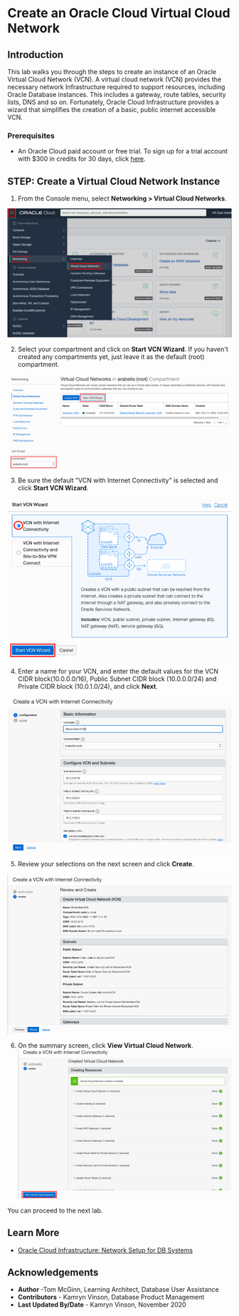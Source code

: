 # Create an Oracle Cloud Virtual Cloud Network
## Introduction

This lab walks you through the steps to create an instance of an Oracle Virtual Cloud Network (VCN). A virtual cloud network (VCN) provides the necessary network Infrastructure required to support resources, including Oracle Database instances. This includes a gateway, route tables, security lists, DNS and so on. Fortunately, Oracle Cloud Infrastructure provides a wizard that simplifies the creation of a basic, public internet accessible VCN.

### Prerequisites

* An Oracle Cloud paid account or free trial. To sign up for a trial account with $300 in credits for 30 days, click [here](http://oracle.com/cloud/free).

## **STEP**: Create a Virtual Cloud Network Instance

1. From the Console menu, select **Networking > Virtual Cloud Networks**.

  ![](images/virtual-cloud-networks.png " ")

2. Select your compartment and click on **Start VCN Wizard**. If you haven't created any compartments yet, just leave it as the default (root) compartment.

  ![](images/start-vcn-wiz.png " ")

3. Be sure the default "VCN with Internet Connectivity" is selected and click **Start VCN Wizard**.

  ![](images/start-wizard.png " ")

4. Enter a name for your VCN, and enter the default values for the VCN CIDR block(10.0.0.0/16), Public Subnet CIDR block (10.0.0.0/24) and Private CIDR block (10.0.1.0/24), and click **Next**.

  ![](images/vcn-config.png " ")

5. Review your selections on the next screen and click **Create**.

  ![](images/created-vcn.png " ")

6. On the summary screen, click **View Virtual Cloud Network**.
  ![](images/view-vcn.png " ")

  You can proceed to the next lab.

## Learn More

* [Oracle Cloud Infrastructure: Network Setup for DB Systems](https://docs.cloud.oracle.com/en-us/iaas/Content/Database/Tasks/network.htm)

## Acknowledgements
* **Author** -Tom McGinn, Learning Architect, Database User Assistance
* **Contributors** - Kamryn Vinson, Database Product Management
* **Last Updated By/Date** - Kamryn Vinson, November 2020

